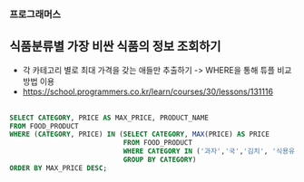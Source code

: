 ### 프로그래머스 <br>
## 식품분류별 가장 비싼 식품의 정보 조회하기 <br>
- 각 카테고리 별로 최대 가격을 갖는 애들만 추출하기 -> WHERE을 통해 튜플 비교 방법 이용 <br>
- <https://school.programmers.co.kr/learn/courses/30/lessons/131116> <br> <br>

```sql
SELECT CATEGORY, PRICE AS MAX_PRICE, PRODUCT_NAME
FROM FOOD_PRODUCT
WHERE (CATEGORY, PRICE) IN (SELECT CATEGORY, MAX(PRICE) AS PRICE
                            FROM FOOD_PRODUCT 
                            WHERE CATEGORY IN ('과자','국','김치', '식용유')
                            GROUP BY CATEGORY)
ORDER BY MAX_PRICE DESC;
```
